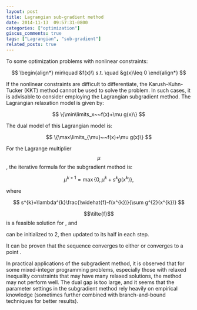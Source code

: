 ```yaml
---
layout: post
title: Lagrangian sub-gradient method
date: 2014-11-13  09:57:31-0800
categories: ["optimization"]
giscus_comments: true
tags: ["Lagrangian", "sub-gradient"]
related_posts: true
---
```


To some optimization problems with nonlinear constraints:

$$
\begin{align*}
min\quad &f(x)\\
s.t. \quad &g(x)\leq 0
\end{align*}
$$

If the nonlinear constraints are difficult to differentiate, the Karush-Kuhn-Tucker (KKT) method cannot be used to solve the problem. In such cases, it is advisable to consider employing the Lagrangian subgradient method. The Lagrangian relaxation model is given by:

$$
\{\min\limits_x~~f(x)+\mu g(x)\}
$$

The dual model of this Lagrangian model is:

$$
\{\max\limits_{\mu}~~f(x)+\mu g(x)\}
$$

For the Lagrange multiplier $$\mu$$, the iterative formula for the subgradient method is:

$$
\mu ^{k+1}=\max\{0,\mu^{k}+s^{k}g(x^{k})\},
$$

where

$$
s^{k}=\lambda^{k}\frac{\widehat{f}-f(x^{k})}{\sum g^{2}(x^{k})}
$$

$$\tilte{f}$$ is a feasible solution for , and

can be initialized to 2, then updated to its half in each step.

It can be proven that the sequence converges to either or converges to a point .

In practical applications of the subgradient method, it is observed that for some mixed-integer programming problems, especially those with relaxed inequality constraints that may have many relaxed solutions, the method may not perform well. The dual gap is too large, and it seems that the parameter settings in the subgradient method rely heavily on empirical knowledge (sometimes further combined with branch-and-bound techniques for better results).
